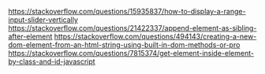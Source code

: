 https://stackoverflow.com/questions/15935837/how-to-display-a-range-input-slider-vertically
https://stackoverflow.com/questions/21422337/append-element-as-sibling-after-element
https://stackoverflow.com/questions/494143/creating-a-new-dom-element-from-an-html-string-using-built-in-dom-methods-or-pro
https://stackoverflow.com/questions/7815374/get-element-inside-element-by-class-and-id-javascript